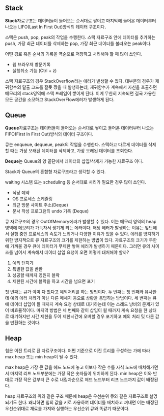 ## Stack

**Stack**자료구조는 데이터들이 들어오는 순서대로 쌓이고 마지막에 들어온 데이터부터 나오는 LIFO(Last In First Out)방식의 데이터 구조이다.

스택은 push, pop, peak의 작업을 수행한다. 스택 자료구조 안에 데이터를 추가하는 push, 가장 최근 데이터를 삭제하는 pop, 가장 최근 데이터를 불러오는 peak이다.

어떤 경로 혹은 순서의 기록을 역순으로 저장하고 처리해야 할 때 많이 쓰인다.

- 웹 브라우저 방문기록
- 실행취소 기능 (Ctrl + z)

스택 자료구조의 경우 StackOverflow라는 에러가 발생할 수 있다. 대부분의 경우가 재귀함수의 탈출 코드를 잘못 짰을 때 발생하는데, 재귀함수가 계속해서 자신을 호출하면 메모리의 stack영역에 스택 프레임이 쌓이게 된다. 이게 무한히 지속되면 결국 가용한 모든 공간을 소모하고 StackOverFlow에러가 발생하게 된다.
## Queue

**Queue**자료구조는 데이터들이 들어오는 순서대로 쌓이고 들어온 데이터부터 나오는 FIFO(First In First Out)방식의 데이터 구조이다.

큐는 enqueue, dequeue, peak의 작업을 수행한다. 스택하고 다르게 데이터를 삭제할 때는 가장 오래된 데이터를 삭제하고, 가장 오래된 데이터를 조회한다.

**Deque**는 Queue의 양 끝단에서 데이터의 삽입/삭제가 가능한 자료구조 이다.

Stack과 Queue의 혼합형 자료구조라고 생각할 수 있다.

waiting 시스템 또는 scheduling 등 순서대로 처리가 필요한 경우 많이 쓰인다.

- 식당 예약
- OS 프로세스 스케쥴링
- 최근 방문 사이트 주소(Deque)
- 문서 작성 프로그램의 undo 기록 (Deque)

큐 자료구조의 경우 OutOfMemory에러가 발생할 수 있다. 이는 메모리 영역의 heap영역에 메모리가 가득차서 생기게 되는 에러이다. 해당 에러가 발생하는 이유는 앞단에서 실행 중인 프로세스의 속도가 느리거나 다양한 이유가 있을 수 있다. 에러를 방지하기 위한 방지책으로 큐 자료구조의 크기를 제한하는 방법이 있다. 자료구조의 크기가 무한에 가까울 경우 큐에 데이터가 무제한 쌓여 에러가 발생하기 때문이다. 그러면 큐의 사이즈를 넘어서 계속해서 데이터 삽입 요청이 오면 어떻게 대처해야 할까?

1. 예외 던지기
2. 특별한 값을 반환
3. 성공할 때까지 영원히 블락
4. 제한된 시간에 블락을 하고 시간을 넘으면 포기

첫 번째는 큐가 이미 다 찼다고 예외처리를 하는 방법이다. 두 번째는 첫 번째와 유사한데 예외 에러 처리가 아닌 다른 메세지 등으로 상황을 응답하는 방법이다. 세 번째는 큐에 데이터 삽입이 될 때까지 계속 요청 상태로 대기하는데 이는 스레드 낭비의 문제가 있어 비효율적이다. 마지막 방법은 세 번째와 같이 삽입이 될 때까지 계속 요청을 한 상태로 대기하지만 시간 제한을 두어 제한시간에 오버할 경우 포기하고 예외 처리 및 다른 값을 반환하는 것이다.

## Heap

힙은 이진 트리로 된 자료구조이다. 어떤 기준으로 이진 트리를 구성하는 가에 따라 max heap 또는 min heap이 될 수 있다.

max heap은 가장 큰 값을 헤드 노드에 놓고 이보다 작은 수를 자식 노드에 배치해가면서 마지막 리프 노드부분에는 가장 작은 숫자들이 위치하게 된다. min heap은 이와 반대로 가장 작은 값부터 큰 수로 내림차순으로 헤드 노드부터 리프 노드까지 값이 배정된다.

heap 자료구조의 위와 같은 구조 때문에 heap은 우선순위 큐와 같은 자료구조로 설명되기도 한다. 왜냐하면 힙의 값을 키로 사용하여 데이터를 배치하고 꺼내면 이는 배정된 우선순위대로 재료를 가져와 실행하는 우선순위 큐와 똑같기 때문이다.
